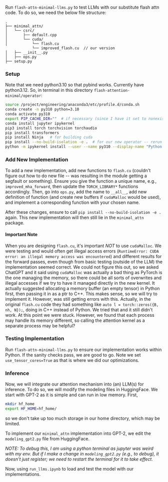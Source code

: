Run `flash-attn-minimal-llms.py` to test LLMs with our substitute flash attn code. To do so, we need the below file structure:
```
.
├── minimal_attn/
│   └── csrc/
│       ├── default.cpp
│       └── cuda/
│           └── flash.cu
            └── improved_flash.cu  // our version
│   ├── __init__.py
│   ├── ops.py
├── setup.py
```

### Setup
Note that we need python3.10 so that pybind works. Currently have python3.12. So, in terminal in this directory `flash-attention-minimal/operator`:
```bash
source /project/engineering/anaconda3/etc/profile.d/conda.sh
conda create -n py310 python=3.10
conda activate py310
export PIP_CACHE_DIR=""  # if necessary (since I have it set to nonexistent path)
conda install jupyter ipykernel
pip3 install torch torchvision torchaudio
pip install transformers
pip install Ninja   # for building cuda
pip install --no-build-isolation -e .  # for our new operator -- rerun if changes
python -m ipykernel install --user --name py310 --display-name "Python 3.10 (py310)"  # to use as a kernel in future jupyter notebooks.
```

### Add New Implementation
To add a new implementation, add new functions to `flash.cu` (couldn't figure out how to do new file -- was resulting in the module getting a segfault or something). Ensure you give the function a unique name, e.g., `improved_mha_forward`, then update the `TORCH_LIBRARY*` functions accordingly.
Then, go into `ops.py`, add the name to `__all__`, add new definition of function (and create new buffers if `cudaMalloc` would be used), and implement a corresponding function with your chosen name.

After these changes, ensure to call `pip install --no-build-isolation -e .` again. This new implementation will then still lie in the `minimal_attn` package.

#### Important Note
When you are designing `flash.cu`, it's important *NOT* to use `cudaMalloc`. We were testing and would often get illegal access errors (`RuntimeError: CUDA error: an illegal memory access was encountered`) and different results for the forward passes, even though from basic testing (outside of the LLM) the implementation seemed correct. We could not figure this out, so we asked ChatGPT and it said using `cudaMalloc` was actually a bad thing as PyTorch is the one managing the memory, so there could be all sorts of overwrites and illegal accesses if we try to have it managed directly in the new kernel. It actually suggested allocating a memory buffer (an empty tensor) in Python first, then passing it in as a ptr to C++. This makes sense, so we will try to implement it. However, was still getting errors with this. Actually, in the original `flash.cu` code they had something like `auto l = torch::zeros({B, nh, N});`, doing in C++ instead of Python. We tried that and it still didn't work.
At this point we were stuck. However, we found that each process may handle its memory different, so calling the attention kernel as a separate process may be helpful?

### Testing Implementation
Run `flash-attn-minimal-llms.py` to ensure our implementation works within Python. If the sanity checks pass, we are good to go. Note we set `use_tensor_cores=True` as that is where we did our optimizations.

### Inference
Now, we will integrate our attention mechanism into (an) LLM(s) for inference. To do so, we will modify the modeling files in HuggingFace. We start with GPT-2 as it is simple and can run in low memory.
First, 
```bash
mkdir hf_home
export HF_HOME=hf_home/
```
so we don't take up too much storage in our home directory, which may be limited.

To implement our `minimal_attn` implementation into GPT-2, we edit the `modeling_gpt2.py` file from HuggingFace.

*NOTE: To debug this, I am using a python terminal as jupyter was weird with my env. But if I make a change in `modeling_gpt2.py` (e.g., to debug), it doesn't just register; we need to restart the terminal for it to take effect.*

Now, using `run_llms.ipynb` to load and test the model with our implementations.